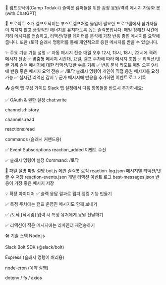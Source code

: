🧸 캠프토닥이(Camp Todak-i) 슬랙봇
캠퍼들을 위한 감정 응원/격려 메시지 자동화 봇(with ChatGPT)

📌 프로젝트 소개
캠프토닥이는 부스트캠프처럼 몰입이 필요한 프로그램에서 참가자들이 지치지 않고 긍정적인 에너지를 유지하도록 돕는 슬랙봇입니다.
매일 정해진 시간에 격려 메시지를 전송하고, 리액션/댓글 데이터를 분석해 가장 반응 좋은 메시지를 요약해줍니다.
또한 /토닥 슬래시 명령어를 통해 개인적으로 응원 메시지를 받을 수 있습니다.

✨ 주요 기능
기능	설명
✅ 자동 메시지 전송	매일 오후 12시, 13시, 18시, 22시에 격려 메시지 전송
✅ 맞춤형 메시지	시간대, 요일, 캠프 주차에 따라 메시지 조합
✅ 리액션/댓글 기록	슬랙 메시지에 대한 리액션/댓글 수를 기록
✅ 반응 분석 리포트	매일 오후 9시에 반응 좋은 메시지 요약 전송
✅ /토닥 슬래시 명령어	개인이 직접 응원 메시지를 요청 가능
✅ 실시간 리액션 감지	누군가 메시지에 반응을 추가하면 이벤트 로그 기록


📤 슬랙 앱 구성 가이드
Slack 앱 설정에서 다음 항목들을 반드시 추가하세요:

✅ OAuth & 권한 설정
chat:write

channels:history

channels:read

reactions:read

commands (슬래시 커맨드용)

✅ Event Subscriptions
reaction_added 이벤트 수신

✅ 슬래시 명령어 설정
Command: /토닥


📂 파일 설명
파일	설명
bot.js	메인 슬랙봇 로직
reaction-log.json	메시지별 리액션/댓글 수 저장
reaction-events.json	개별 리액션 이벤트 로그
best-messages.json	반응이 가장 좋은 메시지 저장

💡 확장 아이디어
✅ 슬랙 응답 결과로 캠퍼 랭킹 기능 만들기

✅ 특정 주차에는 캠프 운영진 메시지도 함께 보내기

✅ /토닥 [닉네임] 입력 시 특정 유저에게 응원 전달하기

✅ 리액션이 적은 메시지에는 리마인더 재전송하기

🛠 기술 스택
Node.js

Slack Bolt SDK (@slack/bolt)

Express (슬래시 명령어 처리용)

node-cron (예약 실행)

dotenv / fs / axios


